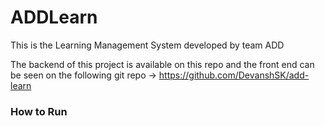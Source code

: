 # ADDLearn
This is the Learning Management System developed by team ADD

The backend of this project is available on this repo and the front end can be seen on the following git repo -> 
https://github.com/DevanshSK/add-learn

### How to Run 

